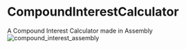 # CompoundInterestCalculator
A Compound Interest Calculator made in Assembly
![compound_interest_assembly](https://user-images.githubusercontent.com/59773291/147504943-755c1a2e-9017-44ed-95f3-c091e2b4df35.gif)
